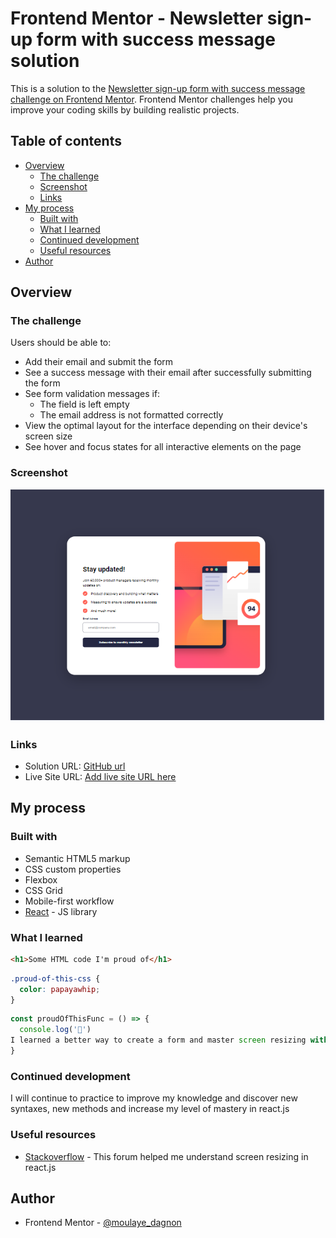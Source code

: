 # Frontend Mentor - Newsletter sign-up form with success message solution

This is a solution to the [Newsletter sign-up form with success message challenge on Frontend Mentor](https://www.frontendmentor.io/challenges/newsletter-signup-form-with-success-message-3FC1AZbNrv). Frontend Mentor challenges help you improve your coding skills by building realistic projects. 

## Table of contents

- [Overview](#overview)
  - [The challenge](#the-challenge)
  - [Screenshot](#screenshot)
  - [Links](#links)
- [My process](#my-process)
  - [Built with](#built-with)
  - [What I learned](#what-i-learned)
  - [Continued development](#continued-development)
  - [Useful resources](#useful-resources)
- [Author](#author)


## Overview

### The challenge

Users should be able to:

- Add their email and submit the form
- See a success message with their email after successfully submitting the form
- See form validation messages if:
  - The field is left empty
  - The email address is not formatted correctly
- View the optimal layout for the interface depending on their device's screen size
- See hover and focus states for all interactive elements on the page

### Screenshot

![](./public/assets/images/MywebsiteScreenshot.png)



### Links

- Solution URL: [GitHub url](https://github.com/Moulaye-dagnon/Newsltter-sign-up-with-react)
- Live Site URL: [Add live site URL here](https://newsltter-sign-up-with-react.vercel.app/)

## My process

### Built with

- Semantic HTML5 markup
- CSS custom properties
- Flexbox
- CSS Grid
- Mobile-first workflow
- [React](https://reactjs.org/) - JS library


### What I learned


```html
<h1>Some HTML code I'm proud of</h1>
```
```css
.proud-of-this-css {
  color: papayawhip;
}
```
```js
const proudOfThisFunc = () => {
  console.log('🎉')
I learned a better way to create a form and master screen resizing with react.js. In addition, I have improved my use of props and its power  
}
```



### Continued development

I will continue to practice to improve my knowledge and discover new syntaxes, new methods and increase my level of mastery in react.js
### Useful resources

- [Stackoverflow](https://stackoverflow.com/questions/36862334/get-viewport-window-height-in-reactjs) - This forum helped me understand screen resizing in react.js


## Author

- Frontend Mentor - [@moulaye_dagnon](https://www.frontendmentor.io/profile/Moulaye-dagnon)


